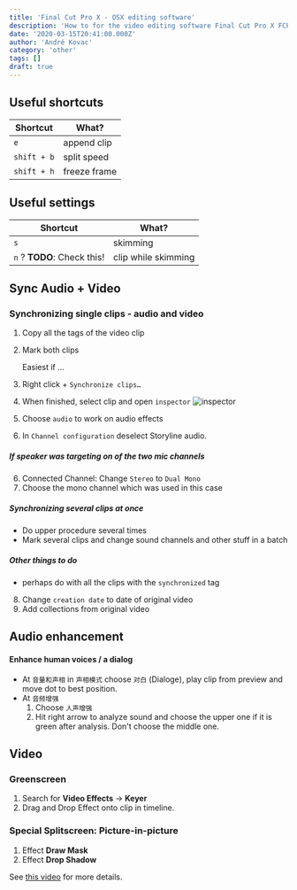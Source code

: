 ```yaml
---
title: 'Final Cut Pro X - OSX editing software'
description: 'How to for the video editing software Final Cut Pro X FCPX'
date: '2020-03-15T20:41:00.000Z'
author: 'André Kovac'
category: 'other'
tags: []
draft: true
---
```


## Useful shortcuts

| Shortcut    | What?        |
| ----------- | ------------ |
| `e`         | append clip  |
| `shift + b` | split speed  |
| `shift + h` | freeze frame |


## Useful settings

| Shortcut                    | What?               |
| --------------------------- | ------------------- |
| `s`                         | skimming            |
| `n` ? **TODO**: Check this! | clip while skimming |


## Sync Audio + Video

### Synchronizing single clips - audio and video

1. Copy all the tags of the video clip
1. Mark both clips

	Easiest if ...

2. Right click + `Synchronize clips…`
3. When finished, select clip and open `inspector` ![inspector](./images/inspector.png)
4. Choose `audio` to work on audio effects
5. In `Channel configuration` deselect Storyline audio.

##### If speaker was targeting on of the two mic channels

6. Connected Channel: Change `Stereo` to `Dual Mono`
7. Choose the mono channel which was used in this case

##### Synchronizing several clips at once

* Do upper procedure several times
* Mark several clips and change sound channels and other stuff in a batch

##### Other things to do

- perhaps do with all the clips with the `synchronized` tag

8. Change `creation date` to date of original video
9. Add collections from original video

## Audio enhancement

#### Enhance human voices / a dialog

* At `音量和声相` in `声相模式` choose `对白` (Dialoge), play clip from preview and move dot to best position.
* At `音频增强`
	1. Choose `人声增强`
	2. Hit right arrow to analyze sound and choose the upper one if it is green after analysis. Don't choose the middle one.


## Video

### Greenscreen

1. Search for **Video Effects** -> **Keyer**
2. Drag and Drop Effect onto clip in timeline.

### Special Splitscreen: Picture-in-picture

1. Effect **Draw Mask**
2. Effect **Drop Shadow**

See [this video](https://www.youtube.com/watch?v=vb-QgPWBzJg) for more details.
